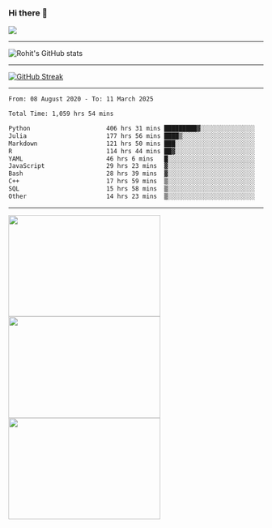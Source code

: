### Hi there 👋

 ![](https://komarev.com/ghpvc/?username=RohitRathore1&color=blueviolet)

<hr/>

![Rohit's GitHub stats](https://github-readme-stats.vercel.app/api?username=RohitRathore1&show_icons=true&theme=transparent)

<hr/>

[![GitHub Streak](http://github-readme-streak-stats.herokuapp.com?user=RohitRathore1&theme=dark&mode=weekly)](https://git.io/streak-stats)

<hr/>

<!--START_SECTION:waka-->

```txt
From: 08 August 2020 - To: 11 March 2025

Total Time: 1,059 hrs 54 mins

Python                     406 hrs 31 mins █████████▓░░░░░░░░░░░░░░░   38.35 %
Julia                      177 hrs 56 mins ████▒░░░░░░░░░░░░░░░░░░░░   16.79 %
Markdown                   121 hrs 50 mins ███░░░░░░░░░░░░░░░░░░░░░░   11.50 %
R                          114 hrs 44 mins ██▓░░░░░░░░░░░░░░░░░░░░░░   10.83 %
YAML                       46 hrs 6 mins   █░░░░░░░░░░░░░░░░░░░░░░░░   04.35 %
JavaScript                 29 hrs 23 mins  ▓░░░░░░░░░░░░░░░░░░░░░░░░   02.77 %
Bash                       28 hrs 39 mins  ▓░░░░░░░░░░░░░░░░░░░░░░░░   02.70 %
C++                        17 hrs 59 mins  ▒░░░░░░░░░░░░░░░░░░░░░░░░   01.70 %
SQL                        15 hrs 58 mins  ▒░░░░░░░░░░░░░░░░░░░░░░░░   01.51 %
Other                      14 hrs 23 mins  ▒░░░░░░░░░░░░░░░░░░░░░░░░   01.36 %
```

<!--END_SECTION:waka-->

<hr/>

<p>
  <img src="https://wakatime.com/share/@TeAmp0is0N/0205e68a-e5ed-48bf-b870-3c94c1fa77d3.svg" width="300" height="200">
  <img src="https://wakatime.com/share/@TeAmp0is0N/3935ee43-08a3-493e-8b95-60c1f9204b15.svg" width="300" height="200">
  <img src="https://wakatime.com/share/@TeAmp0is0N/8717aacc-7340-44e0-abb1-987dc9823fcd.svg" width="300" height="200">
</p>




